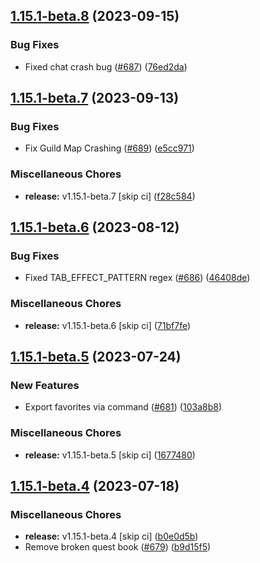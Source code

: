 ## [1.15.1-beta.8](https://github.com/Wynntils/Wynntils/compare/v1.15.1-beta.7...v1.15.1-beta.8) (2023-09-15)


### Bug Fixes

* Fixed chat crash bug ([#687](https://github.com/Wynntils/Wynntils/issues/687)) ([76ed2da](https://github.com/Wynntils/Wynntils/commit/76ed2dab265bd032a62a3188cac5936832dc1d11))

## [1.15.1-beta.7](https://github.com/Wynntils/Wynntils/compare/v1.15.1-beta.6...v1.15.1-beta.7) (2023-09-13)


### Bug Fixes

* Fix Guild Map Crashing ([#689](https://github.com/Wynntils/Wynntils/issues/689)) ([e5cc971](https://github.com/Wynntils/Wynntils/commit/e5cc9718dad93581000783c1a298862e6da91c99))


### Miscellaneous Chores

* **release:** v1.15.1-beta.7 [skip ci] ([f28c584](https://github.com/Wynntils/Wynntils/commit/f28c5843e805b5522fa0e449e4c9eb636cf799ba))

## [1.15.1-beta.6](https://github.com/Wynntils/Wynntils/compare/v1.15.1-beta.5...v1.15.1-beta.6) (2023-08-12)


### Bug Fixes

* Fixed TAB_EFFECT_PATTERN regex ([#686](https://github.com/Wynntils/Wynntils/issues/686)) ([46408de](https://github.com/Wynntils/Wynntils/commit/46408de7d589c2dc5ef6dcabe54eb4bfe27d39bf))


### Miscellaneous Chores

* **release:** v1.15.1-beta.6 [skip ci] ([71bf7fe](https://github.com/Wynntils/Wynntils/commit/71bf7fee9698345af1b61eb7f3b39c57b51fb497))

## [1.15.1-beta.5](https://github.com/Wynntils/Wynntils/compare/v1.15.1-beta.4...v1.15.1-beta.5) (2023-07-24)


### New Features

* Export favorites via command ([#681](https://github.com/Wynntils/Wynntils/issues/681)) ([103a8b8](https://github.com/Wynntils/Wynntils/commit/103a8b8614f27e8381c01599ca9d35ad68451193))


### Miscellaneous Chores

* **release:** v1.15.1-beta.5 [skip ci] ([1677480](https://github.com/Wynntils/Wynntils/commit/1677480cf1d047e1e131f11a5b9f56a052a110d9))

## [1.15.1-beta.4](https://github.com/Wynntils/Wynntils/compare/v1.15.1-beta.3...v1.15.1-beta.4) (2023-07-18)


### Miscellaneous Chores

* **release:** v1.15.1-beta.4 [skip ci] ([b0e0d5b](https://github.com/Wynntils/Wynntils/commit/b0e0d5b34ce26d519a26c8cef32b3be8c645bd88))
* Remove broken quest book ([#679](https://github.com/Wynntils/Wynntils/issues/679)) ([b9d15f5](https://github.com/Wynntils/Wynntils/commit/b9d15f51efbecfead2afaf9cbac4569ecbf651bb))

